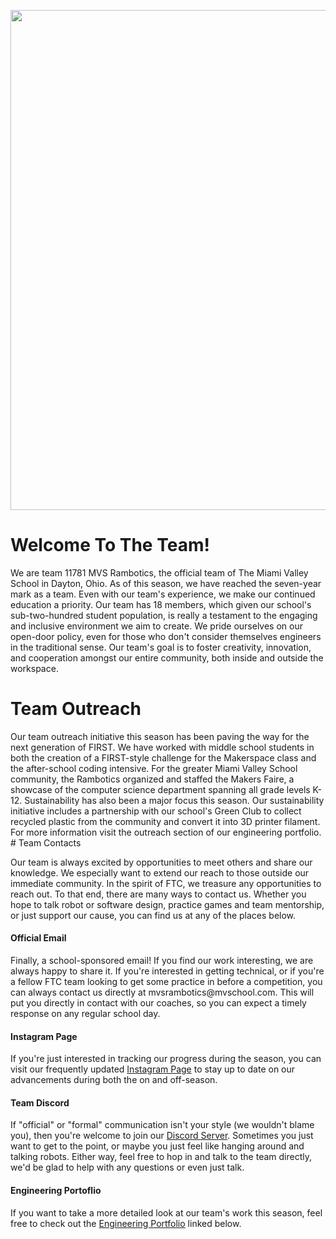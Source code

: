 <p align="center">
  <img src="https://drive.google.com/uc?id=1kTGbjSylOdVbCk655AmCiFTGAwKCXirz" width=800 />
</p>

# Welcome To The Team!

<p>
We are team 11781 MVS Rambotics, the official team of The Miami Valley School in Dayton, Ohio. As of this season, we have reached the seven-year mark as a team. Even with our team's experience, we make our continued education a priority. Our team has 18 members, which given our school's sub-two-hundred student population, is really a testament to the engaging and inclusive environment we aim to create. We pride ourselves on our open-door policy, even for those who don't consider themselves engineers in the traditional sense. Our team's goal is to foster creativity, innovation, and cooperation amongst our entire community, both inside and outside the workspace.
</p>

# Team Outreach

<p>
Our team outreach initiative this season has been paving the way for the next generation of FIRST. We have worked with middle school students in both the creation of a FIRST-style challenge for the Makerspace class and the after-school coding intensive. For the greater Miami Valley School community, the Rambotics organized and staffed the Makers Faire, a showcase of the computer science department spanning all grade levels K-12. Sustainability has also been a major focus this season. Our sustainability initiative includes a partnership with our school's Green Club to collect recycled plastic from the community and convert it into 3D printer filament. For more information visit the outreach section of our engineering portfolio.
# Team Contacts

Our team is always excited by opportunities to meet others and share our knowledge. We especially want to extend our reach to those outside our immediate community. In the spirit of FTC, we treasure any opportunities to reach out. To that end, there are many ways to contact us. Whether you hope to talk robot or software design, practice games and team mentorship, or just support our cause, you can find us at any of the places below.
</p>

#### Official Email

<p>
Finally, a school-sponsored email! If you find our work interesting, we are always happy to share it. If you're interested in getting technical, or if you're a fellow FTC team looking to get some practice in before a competition, you can always contact us directly at mvsrambotics@mvschool.com. This will put you directly in contact with our coaches, so you can expect a timely response on any regular school day.
</p>

#### Instagram Page

<p>
If you're just interested in tracking our progress during the season, you can visit our frequently updated <a href="https://instagram.com/mvs_rambotics?igshid=Zjc2ZTc4Nzk">Instagram Page</a> to stay up to date on our advancements during both the on and off-season.
</p>

#### Team Discord

<p>
If "official" or "formal" communication isn't your style (we wouldn't blame you), then you're welcome to join our <a href="https://discord.gg/E8jsaMf2SU">Discord Server</a>. Sometimes you just want to get to the point, or maybe you just feel like hanging around and talking robots. Either way, feel free to hop in and talk to the team directly, we'd be glad to help with any questions or even just talk.
</p>

#### Engineering Portoflio

<p>
If you want to take a more detailed look at our team's work this season, feel free to check out the <a href="https://docs.google.com/presentation/d/125iVFsQUS1gRG-CaEwGITteTxbvRWXyewwLnq3R5Prw/edit?usp=sharing">Engineering Portfolio</a> linked below.
</p>
